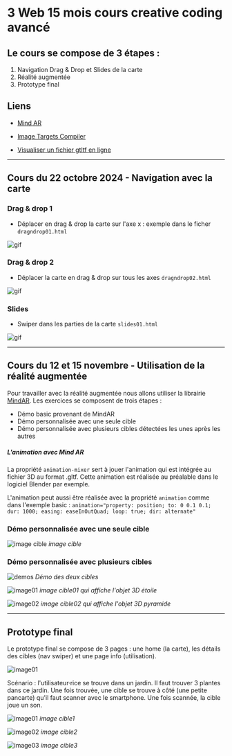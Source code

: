 # 3 Web 15 mois cours creative coding avancé

## Le cours se compose de 3 étapes :
1. Navigation Drag & Drop et Slides de la carte
2. Réalité augmentée
3. Prototype final

## Liens

- [Mind AR](https://hiukim.github.io/mind-ar-js-doc/)

- [Image Targets Compiler](https://hiukim.github.io/mind-ar-js-doc/tools/compile/)

- [Visualiser un fichier gtltf en ligne](https://gltf-viewer.donmccurdy.com/)

---

## Cours du 22 octobre 2024 - Navigation avec la carte

### Drag & drop 1
- Déplacer en drag & drop la carte sur l'axe x : exemple dans le ficher `dragndrop01.html`
 
![gif](images/dragndrop1.gif)

### Drag & drop 2
- Déplacer la carte en drag & drop sur tous les axes `dragndrop02.html`

![gif](images/dragndrop02.gif)


### Slides
- Swiper dans les parties de la carte `slides01.html`

![gif](images/swipe.gif)

---

## Cours du 12 et 15 novembre - Utilisation de la réalité augmentée
Pour travailler avec la réalité augmentée nous allons utiliser la librairie [MindAR](https://hiukim.github.io/mind-ar-js-doc/). Les exercices se composent de trois étapes :
- Démo basic provenant de MindAR
- Démo personnalisée avec une seule cible
- Démo personnalisée avec plusieurs cibles détectées les unes après les autres

##### L'animation avec Mind AR

La propriété `animation-mixer` sert à jouer l'animation qui est intégrée au fichier 3D au format .gltf. Cette animation est réalisée au préalable dans le logiciel Blender par exemple.

L'animation peut aussi être réalisée avec la propriété `animation` comme dans l'exemple basic :
`animation="property: position; to: 0 0.1 0.1; dur: 1000; easing: easeInOutQuad; loop: true; dir: alternate"`

### Démo personnalisée avec une seule cible


![image cible](images/AR/chene.jpg)
*image cible*

### Démo personnalisée avec plusieurs cibles

![demos](images/AR/demo.gif)
*Démo des deux cibles*


![image01](images/AR/cible01.jpg)
*image cible01 qui affiche l'objet 3D étoile*


![image02](images/AR/cible02.jpg)
*image cible02 qui affiche l'objet 3D pyramide*

---

## Prototype final

Le prototype final se compose de 3 pages : une home (la carte), les détails des cibles (nav swiper) et une page info (utilisation).

![image01](proto-final/images/app-demo.gif)

Scénario : l'utilisateur·rice se trouve dans un jardin. Il faut trouver 3 plantes dans ce jardin. Une fois trouvée, une cible se trouve à côté (une petite pancarte) qu'il faut scanner avec le smartphone. Une fois scannée, la cible joue un son.

![image01](proto-final/images/cible-plante01.png)
*image cible1*

![image02](proto-final/images/cible-plante02.png)
*image cible2*

![image03](proto-final/images/cible-plante03.png)
*image cible3*